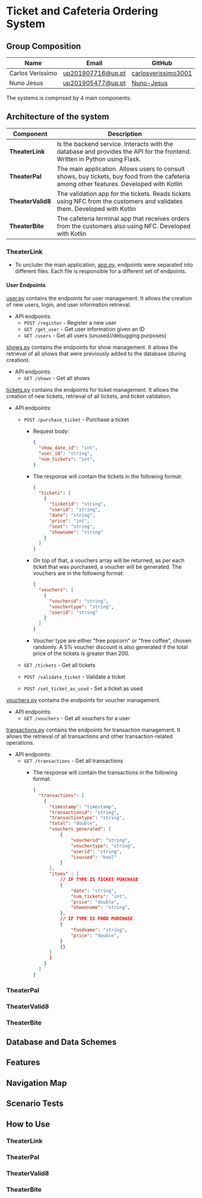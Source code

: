 # Ticket and Cafeteria Ordering System

## Group Composition

| Name | Email | GitHub |
| --- | --- | --- |
| Carlos Veríssimo | up201907716@up.pt | [carlosverissimo3001](https://github.com/carlosverissimo3001)
| Nuno Jesus | up201905477@up.pt | [Nuno-Jesus](https://github.com/Nuno-Jesus)

The systems is comprised by 4 main components:

## Architecture of the system

| Component | Description |
| --- | --- |
| **TheaterLink** | Is the backend service. Interacts with the database and provides the API for the frontend. Written in Python using Flask. |
| **TheaterPal** | The main application. Allows users to consult shows, buy tickets, buy food from the cafeteria among other features. Developed with Kotlin |
| **TheaterValid8** | The validation app for the tickets. Reads tickets using NFC from the customers and validates them. Developed with Kotlin |
| **TheaterBite** | The cafeteria terminal app that receives orders from the customers also using NFC. Developed with Kotlin |

### TheaterLink

<!-- TODO: Describe the backend service -->

- To uncluter the main application, [app.py](../TheaterLink/app.py), endpoints were separated into different files. Each file is responsible for a different set of endpoints.

#### User Endpoints

[user.py](../TheaterLink/routes/users.py) contains the endpoints for user management. It allows the creation of new users, login, and user information retrieval.

- API endpoints:
  - `POST /register` - Register a new user
  - `GET /get_user` - Get user information given an ID
  - `GET /users` - Get all users (unused//debugging purposes)

[shows.py](../TheaterLink/routes/shows.py) contains the endpoints for show management. It allows the retrieval of all shows that were previously added to the database (during creation).

- API endpoints:
  - `GET /shows` - Get all shows

[tickets.py](../TheaterLink/routes/tickets.py) contains the endpoints for ticket management. It allows the creation of new tickets, retrieval of all tickets, and ticket validation.

- API endpoints:
  - `POST /purchase_ticket` - Purchase a ticket
    - Request body:

      ```json
      {
        "show_date_id": "int",
        "user_id": "string",
        "num_tickets": "int",
      }
      ```

    - The response will contain the tickets in the following format:

      ```json
      {
        "tickets": [
          {
            "ticketid": "string",
            "userid": "string",
            "date": "string",
            "price": "int",
            "seat": "string",
            "showname": "string"
          }
        ]
      }
      ```

    - On top of that, a vouchers array will be returned, as per each ticket that was purchased, a voucher will be generated. The vouchers are in the following format:

      ```json
      {
        "vouchers": [
          {
            "voucherid": "string",
            "vouchertype": "string",
            "userid": "string"
          }
        ]
      }
      ```

    - Voucher type are either "free popcorn" or "free coffee", chosen randomly. A 5% voucher discount is also generated if the total price of the tickets is greater than 200.

  - `GET /tickets` - Get all tickets
  - `POST /validate_ticket` - Validate a ticket
  - `POST /set_ticket_as_used` - Set a ticket as used

[vouchers.py](../TheaterLink/routes/vouchers.py) contains the endpoints for voucher management.

- API endpoints:
  - `GET /vouchers` - Get all vouchers for a user

[transactions.py](../TheaterLink/routes/transactions.py) contains the endpoints for transaction management. It allows the retrieval of all transactions and other transaction-related operations.

- API endpoints:
  - `GET /transactions` - Get all transactions
    - The response will contain the transactions in the following format:

      ```json
      {
        "transactions": [
          {
            "timestamp": "timestamp",
            "transactionid": "string",
            "transactiontype": "string",
            "total": "double",
            "vouchers_generated": [
                {
                    "voucherid": "string",
                    "vouchertype": "string",
                    "userid": "string",
                    "isuused": "bool"
                }
            ],
            "items" : [
                // IF TYPE IS TICKET PURCHASE
                {
                    "date": "string",
                    "num_tickets": "int",
                    "price": "double",
                    "shownname": "string",
                },
                // IF TYPE IS FOOD PURCHASE
                {
                    "foodname": "string",
                    "price": "double",
                }
                {}
            ]
            ]
          }
        ]
      }
      ```


### TheaterPal

<!-- TODO: Describe the frontend application -->

### TheaterValid8

<!-- TODO: Describe the ticket validation app -->

### TheaterBite

<!-- TODO: Describe the cafeteria terminal app -->

## Database and Data Schemes

## Features

## Navigation Map

## Scenario Tests

## How to Use

### TheaterLink

### TheaterPal

### TheaterValid8

### TheaterBite